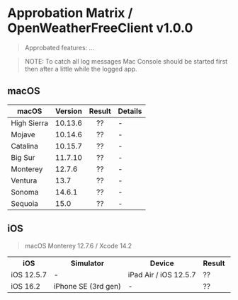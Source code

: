 # Approbation Matrix / OpenWeatherFreeClient v1.0.0

> Approbated features: ...<br/>

> NOTE: To catch all log messages Mac Console should be started first then after a little while the logged app.

## macOS

| macOS       | Version  | Result | Details |
| ----------- | -------- | :----: | ------- |
| High Sierra | 10.13.6  | ??     | -       |
| Mojave      | 10.14.6  | ??     | -       |
| Catalina    | 10.15.7  | ??     | -       |
| Big Sur     | 11.7.10  | ??     | -       |
| Monterey    | 12.7.6   | ??     | -       |
| Ventura     | 13.7     | ??     | -       |
| Sonoma      | 14.6.1   | ??     | -       |
| Sequoia     | 15.0     | ??     | -       |

## iOS

> macOS Monterey 12.7.6 / Xcode 14.2

<table>
    <tr>
      <th>iOS</th>
      <th>Simulator</th>
      <th>Device</th>
      <th>Result</th>
      <th>Details</th>
    </tr>
    <tr>
      <td nowrap>iOS 12.5.7</td>
      <td>-</td>
      <td nowrap>iPad Air / iOS 12.5.7</td>
      <td>??</td>
      <td>-</td>
    </tr>
    <tr>
      <td nowrap>iOS 16.2</td>
      <td nowrap>iPhone SE (3rd gen)</td>
      <td>-</td>
      <td>??</td>
      <td>-</td>
    </tr>
</table>
